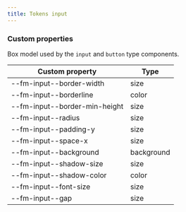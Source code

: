 ```yaml
---
title: Tokens input
---
```


### Custom properties

Box model used by the `input` and `button` type components.

| Custom property               | Type       |
| ----------------------------- | ---------- |
| --fm-input--border-width      | size       |
| --fm-input--borderline        | color      |
| --fm-input--border-min-height | size       |
| --fm-input--radius            | size       |
| --fm-input--padding-y         | size       |
| --fm-input--space-x           | size       |
| --fm-input--background        | background |
| --fm-input--shadow-size       | size       |
| --fm-input--shadow-color      | color      |
| --fm-input--font-size         | size       |
| --fm-input--gap               | size       |
